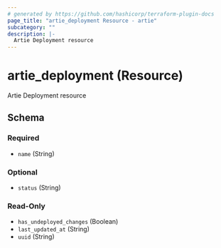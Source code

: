 ```yaml
---
# generated by https://github.com/hashicorp/terraform-plugin-docs
page_title: "artie_deployment Resource - artie"
subcategory: ""
description: |-
  Artie Deployment resource
---
```


# artie_deployment (Resource)

Artie Deployment resource



<!-- schema generated by tfplugindocs -->
## Schema

### Required

- `name` (String)

### Optional

- `status` (String)

### Read-Only

- `has_undeployed_changes` (Boolean)
- `last_updated_at` (String)
- `uuid` (String)
